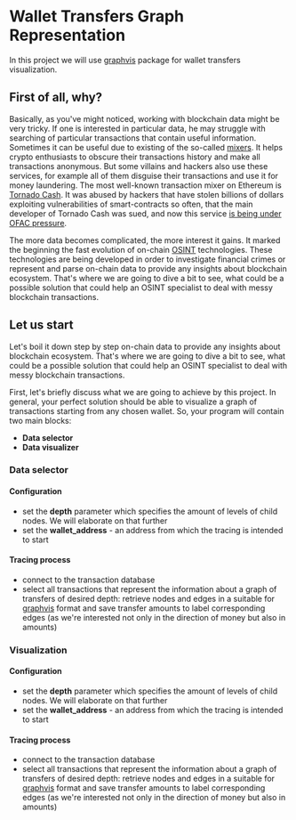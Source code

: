 # Wallet Transfers Graph Representation

In this project we will use [graphvis](https://graphviz.org/) package for wallet transfers visualization.  

## First of all, why?

Basically, as you've might noticed, working with blockchain data might be very tricky. If one is interested in particular data, he may struggle with searching of particular transactions that contain useful information.
Sometimes it can be useful due to existing of the so-called [mixers](https://en.wikipedia.org/wiki/Cryptocurrency_tumbler). It helps crypto enthusiasts to obscure their transactions history and make all transactions anonymous.
But some villains and hackers also use these services, for example all of them disguise their transactions and use it for money laundering. The most well-known transaction mixer on Ethereum is [Tornado Cash](https://en.wikipedia.org/wiki/Tornado_Cash). It was abused by hackers that have stolen billions of dollars exploiting vulnerabilities of smart-contracts so often, that the main developer of Tornado Cash was sued, and now this service [is being under OFAC pressure](https://medium.com/coinmonks/what-is-tornado-cash-and-why-was-it-blocked-5c95102c92b5).

The more data becomes complicated, the more interest it gains. It marked the beginning the fast evolution of on-chain [OSINT](https://en.wikipedia.org/wiki/Open-source_intelligence) technologies. These technologies are being developed in order to investigate financial crimes or represent and parse on-chain data to provide any insights about blockchain ecosystem. That's where we are going to dive a bit to see, what could be a possible solution that could help an OSINT specialist to deal with messy blockchain transactions.

## Let us start

Let's boil it down step by step on-chain data to provide any insights about blockchain ecosystem. That's where we are going to dive a bit to see, what could be a possible solution that could help an OSINT specialist to deal with messy blockchain transactions.

First, let's briefly discuss what we are going to achieve by this project. In general, your perfect solution should be able to visualize a graph of transactions starting from any chosen wallet. So, your program will contain two main blocks:

* **Data selector**
* **Data visualizer**

### Data selector

#### Configuration
- set the **depth** parameter which specifies the amount of levels of child nodes. We will elaborate on that further
- set the **wallet_address** - an address from which the tracing is intended to start

#### Tracing process
- connect to the transaction database
- select all transactions that represent the information about a graph of transfers of desired depth: retrieve nodes and edges in a suitable for [graphvis](https://graphviz.readthedocs.io/en/stable/manual.html) format and save transfer amounts to label corresponding edges (as we're interested not only in the direction of money but also in amounts)

### Visualization

#### Configuration 
- set the **depth** parameter which specifies the amount of levels of child nodes. We will elaborate on that further
- set the **wallet_address** - an address from which the tracing is intended to start

#### Tracing process
- connect to the transaction database
- select all transactions that represent the information about a graph of transfers of desired depth: retrieve nodes and edges in a suitable for [graphvis](https://graphviz.readthedocs.io/en/stable/manual.html) format and save transfer amounts to label corresponding edges (as we're interested not only in the direction of money but also in amounts)